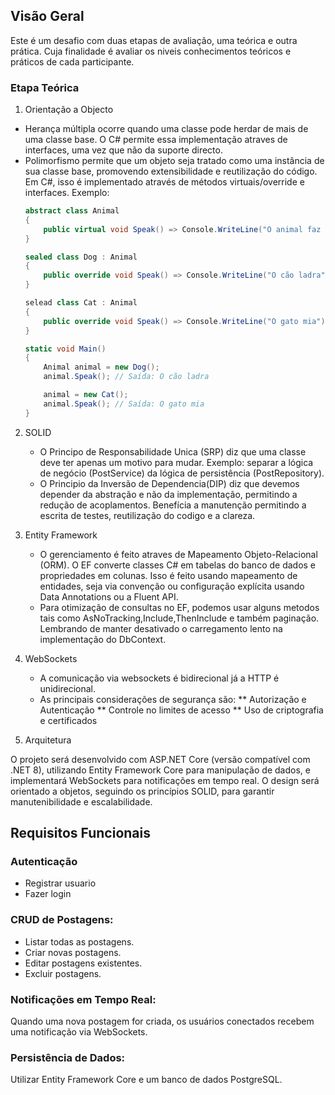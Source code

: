 ## Visão Geral
Este é um desafio com duas etapas de avaliação, uma teórica e outra prática. Cuja finalidade é avaliar os niveis conhecimentos teóricos e práticos de cada participante.

### Etapa Teórica
1. Orientação a Objecto
  * Herança múltipla ocorre quando uma classe pode herdar de mais de uma classe base. O C# permite essa implementação atraves de interfaces, uma vez que não da suporte directo.
  * Polimorfismo permite que um objeto seja tratado como uma instância de sua classe base, promovendo extensibilidade e reutilização do código. Em C#, isso é implementado através de métodos virtuais/override e interfaces.
     Exemplo:
    ```csharp
    abstract class Animal
    {
        public virtual void Speak() => Console.WriteLine("O animal faz um som");
    }
    
    sealed class Dog : Animal
    {
        public override void Speak() => Console.WriteLine("O cão ladra");
    }
    
    selead class Cat : Animal
    {
        public override void Speak() => Console.WriteLine("O gato mia");
    }
    
    static void Main()
    {
        Animal animal = new Dog();
        animal.Speak(); // Saída: O cão ladra
    
        animal = new Cat();
        animal.Speak(); // Saída: O gato mia
    }
    ```
    
2. SOLID
   * O Principo de Responsabilidade Unica (SRP) diz que uma classe deve ter apenas um motivo para mudar. Exemplo: separar a lógica de negócio (PostService) da lógica de persistência (PostRepository).
   * O Principio da Inversão de Dependencia(DIP) diz que devemos depender da abstração e não da implementação, permitindo a redução de acoplamentos. Benefícia a manutenção permitindo a escrita de testes, reutilização do codigo e a clareza.
     
3. Entity Framework
   * O gerenciamento é feito atraves de Mapeamento Objeto-Relacional (ORM). O EF converte classes C# em tabelas do banco de dados e propriedades em colunas. Isso é feito usando mapeamento de entidades, seja via convenção ou configuração explícita usando Data Annotations ou a Fluent API.
   * Para otimização de consultas no  EF, podemos usar alguns metodos tais como AsNoTracking,Include,ThenInclude e também paginação. Lembrando de manter desativado o carregamento lento na implementação do DbContext.
   
6. WebSockets
   * A comunicação via websockets é bidirecional já a HTTP é unidirecional.
   * As principais considerações de segurança são:
     ** Autorização e Autenticação
     ** Controle no limites de acesso
     ** Uso de criptografia e certificados
     
8. Arquitetura


O projeto será desenvolvido com ASP.NET Core (versão compatível com .NET 8), utilizando Entity Framework Core para manipulação de dados, e implementará WebSockets para notificações em tempo real. O design será orientado a objetos, seguindo os princípios SOLID, para garantir manutenibilidade e escalabilidade.

## Requisitos Funcionais
### Autenticação
  * Registrar usuario
  * Fazer login
    
### CRUD de Postagens:
  * Listar todas as postagens.
  * Criar novas postagens.
  * Editar postagens existentes.
  * Excluir postagens.
    
### Notificações em Tempo Real:
  Quando uma nova postagem for criada, os usuários conectados recebem uma notificação via WebSockets.

### Persistência de Dados:
  Utilizar Entity Framework Core e um banco de dados PostgreSQL.
